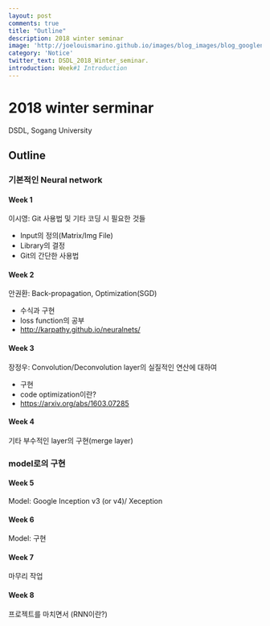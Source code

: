 ```yaml
---
layout: post
comments: true
title: "Outline"
description: 2018 winter seminar
image: 'http://joelouismarino.github.io/images/blog_images/blog_googlenet_keras/googlenet_diagram.png'
category: 'Notice'
twitter_text: DSDL_2018_Winter_seminar.
introduction: Week#1 Introduction
---
```


# 2018 winter serminar

DSDL, Sogang University

## Outline

### 기본적인 Neural network

#### Week 1

이시영: Git 사용법 및 기타 코딩 시 필요한 것들 
- Input의 정의(Matrix/Img File) 
- Library의 결정 
- Git의 간단한 사용법

#### Week 2

안권환: Back-propagation, Optimization(SGD) 
- 수식과 구현 
- loss function의 공부 
- <http://karpathy.github.io/neuralnets/>

#### Week 3

장정우: Convolution/Deconvolution layer의 실질적인 연산에 대하여 
- 구현 
- code optimization이란? 
- <https://arxiv.org/abs/1603.07285>

#### Week 4

기타 부수적인 layer의 구현(merge layer)

### model로의 구현

#### Week 5

Model: Google Inception v3 (or v4)/ Xeception

#### Week 6

Model: 구현

#### Week 7

마무리 작업

#### Week 8

프로젝트를 마치면서 (RNN이란?)

